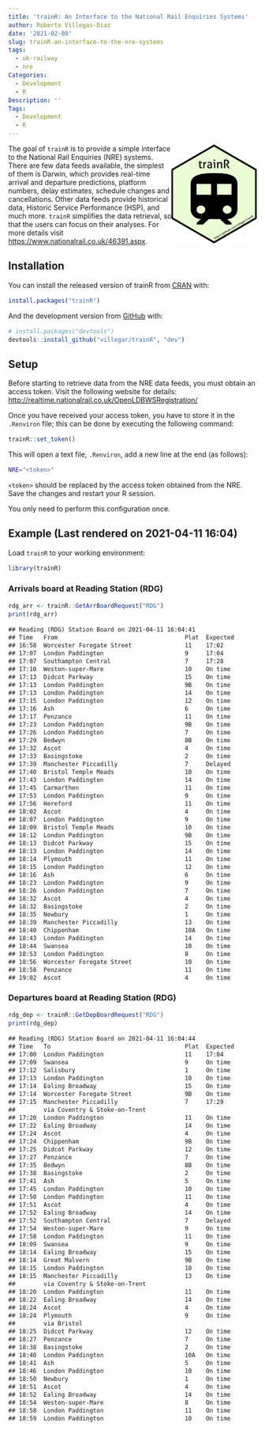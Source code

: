 ```yaml
---
title: 'trainR: An Interface to the National Rail Enquiries Systems'
author: Roberto Villegas-Diaz
date: '2021-02-08'
slug: trainR-an-interface-to-the-nre-systems
tags:
  - uk-railway
  - nre
Categories:
  - Development
  - R
Description: ''
Tags:
  - Development
  - R
---
```


<img src="https://raw.githubusercontent.com/villegar/trainR/main/inst/images/logo.png" alt="logo" align="right" height=200px/>

The goal of `trainR` is to provide a simple interface to the 
National Rail Enquiries (NRE) systems. There are few data feeds 
available, the simplest of them is Darwin, which provides real-time 
arrival and departure predictions, platform numbers, delay estimates, 
schedule changes and cancellations. Other data feeds provide historical 
data, Historic Service Performance (HSP), and much more. `trainR` 
simplifies the data retrieval, so that the users can focus on their 
analyses. For more details visit 
https://www.nationalrail.co.uk/46391.aspx.

## Installation

You can install the released version of trainR from [CRAN](https://CRAN.R-project.org) with:

``` r
install.packages("trainR")
```

And the development version from [GitHub](https://github.com/) with:

``` r
# install.packages("devtools")
devtools::install_github("villegar/trainR", "dev")
```

## Setup
Before starting to retrieve data from the NRE data feeds, you must obtain an access token. 
Visit the following website for details: http://realtime.nationalrail.co.uk/OpenLDBWSRegistration/

Once you have received your access token, you have to store it in the `.Renviron` file; this can be 
done by executing the following command:


```r
trainR::set_token()
```

This will open a text file, `.Renviron`, add a new line at the end (as follows):

```bash
NRE="<token>"
```

`<token>` should be replaced by the access token obtained from the NRE. Save the changes and restart 
your R session.

You only need to perform this configuration once.

## Example (Last rendered on 2021-04-11 16:04)

Load `trainR` to your working environment:

```r
library(trainR)
```

### Arrivals board at Reading Station (RDG)


```r
rdg_arr <- trainR::GetArrBoardRequest("RDG")
print(rdg_arr)
```

```
## Reading (RDG) Station Board on 2021-04-11 16:04:41
## Time   From                                    Plat  Expected
## 16:58  Worcester Foregate Street               11    17:02
## 17:07  London Paddington                       9     17:04
## 17:07  Southampton Central                     7     17:28
## 17:10  Weston-super-Mare                       10    On time
## 17:13  Didcot Parkway                          15    On time
## 17:13  London Paddington                       9B    On time
## 17:13  London Paddington                       14    On time
## 17:15  London Paddington                       12    On time
## 17:16  Ash                                     6     On time
## 17:17  Penzance                                11    On time
## 17:23  London Paddington                       9B    On time
## 17:26  London Paddington                       7     On time
## 17:29  Bedwyn                                  8B    On time
## 17:32  Ascot                                   4     On time
## 17:33  Basingstoke                             2     On time
## 17:39  Manchester Piccadilly                   7     Delayed
## 17:40  Bristol Temple Meads                    10    On time
## 17:43  London Paddington                       14    On time
## 17:45  Carmarthen                              11    On time
## 17:53  London Paddington                       9     On time
## 17:56  Hereford                                11    On time
## 18:02  Ascot                                   4     On time
## 18:07  London Paddington                       9     On time
## 18:09  Bristol Temple Meads                    10    On time
## 18:12  London Paddington                       9B    On time
## 18:13  Didcot Parkway                          15    On time
## 18:13  London Paddington                       14    On time
## 18:14  Plymouth                                11    On time
## 18:15  London Paddington                       12    On time
## 18:16  Ash                                     6     On time
## 18:23  London Paddington                       9     On time
## 18:26  London Paddington                       7     On time
## 18:32  Ascot                                   4     On time
## 18:32  Basingstoke                             2     On time
## 18:35  Newbury                                 1     On time
## 18:39  Manchester Piccadilly                   13    On time
## 18:40  Chippenham                              10A   On time
## 18:43  London Paddington                       14    On time
## 18:44  Swansea                                 10    On time
## 18:53  London Paddington                       8     On time
## 18:56  Worcester Foregate Street               10    On time
## 18:58  Penzance                                11    On time
## 19:02  Ascot                                   4     On time
```

### Departures board at Reading Station (RDG)


```r
rdg_dep <- trainR::GetDepBoardRequest("RDG")
print(rdg_dep)
```

```
## Reading (RDG) Station Board on 2021-04-11 16:04:44
## Time   To                                      Plat  Expected
## 17:00  London Paddington                       11    17:04
## 17:09  Swansea                                 9     On time
## 17:12  Salisbury                               1     On time
## 17:13  London Paddington                       10    On time
## 17:14  Ealing Broadway                         15    On time
## 17:14  Worcester Foregate Street               9B    On time
## 17:15  Manchester Piccadilly                   7     17:29
##        via Coventry & Stoke-on-Trent           
## 17:20  London Paddington                       11    On time
## 17:22  Ealing Broadway                         14    On time
## 17:24  Ascot                                   4     On time
## 17:24  Chippenham                              9B    On time
## 17:25  Didcot Parkway                          12    On time
## 17:27  Penzance                                7     On time
## 17:35  Bedwyn                                  8B    On time
## 17:38  Basingstoke                             2     On time
## 17:41  Ash                                     5     On time
## 17:45  London Paddington                       10    On time
## 17:50  London Paddington                       11    On time
## 17:51  Ascot                                   4     On time
## 17:52  Ealing Broadway                         14    On time
## 17:52  Southampton Central                     7     Delayed
## 17:54  Weston-super-Mare                       9     On time
## 17:58  London Paddington                       11    On time
## 18:09  Swansea                                 9     On time
## 18:14  Ealing Broadway                         15    On time
## 18:14  Great Malvern                           9B    On time
## 18:15  London Paddington                       10    On time
## 18:15  Manchester Piccadilly                   13    On time
##        via Coventry & Stoke-on-Trent           
## 18:20  London Paddington                       11    On time
## 18:22  Ealing Broadway                         14    On time
## 18:24  Ascot                                   4     On time
## 18:24  Plymouth                                9     On time
##        via Bristol                             
## 18:25  Didcot Parkway                          12    On time
## 18:27  Penzance                                7     On time
## 18:38  Basingstoke                             2     On time
## 18:40  London Paddington                       10A   On time
## 18:41  Ash                                     5     On time
## 18:46  London Paddington                       10    On time
## 18:50  Newbury                                 1     On time
## 18:51  Ascot                                   4     On time
## 18:52  Ealing Broadway                         14    On time
## 18:54  Weston-super-Mare                       8     On time
## 18:58  London Paddington                       11    On time
## 18:59  London Paddington                       10    On time
```
